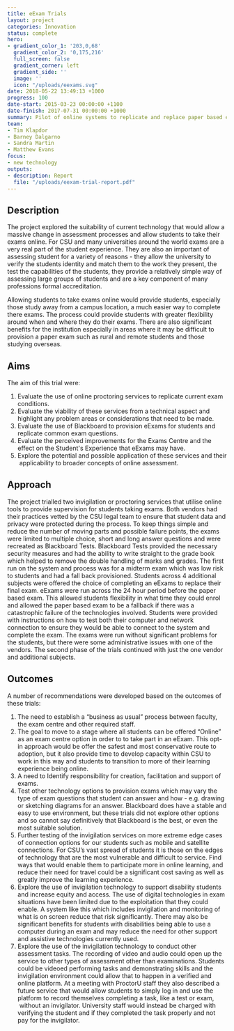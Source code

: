 ```yaml
---
title: eExam Trials
layout: project
categories: Innovation
status: complete
hero:
- gradient_color_1: '203,0,68'
  gradient_color_2: '0,175,216'
  full_screen: false
  gradient_corner: left
  gradient_side: ''
  image: ''
  icon: "/uploads/eexams.svg"
date: 2018-05-22 13:49:13 +1000
progress: 100
date-start: 2015-03-23 00:00:00 +1100
date-finish: 2017-07-31 00:00:00 +1000
summary: Pilot of online systems to replicate and replace paper based exams.
team:
- Tim Klapdor
- Barney Dalgarno
- Sandra Martin
- Matthew Evans
focus:
- new technology
outputs:
- description: Report
  file: "/uploads/eexam-trial-report.pdf"
---
```

## **Description**

The project explored the suitability of current technology that would allow a massive change in assessment processes and allow students to take their exams online. For CSU and many universities around the world exams are a very real part of the student experience. They are also an important of assessing student for a variety of reasons - they allow the university to verify the students identity and match them to the work they present, the test the capabilities of the students, they provide a relatively simple way of assessing large groups of students and are a key component of many professions formal accreditation.

Allowing students to take exams online would provide students, especially those study away from a campus location, a much easier way to complete there exams. The process could provide students with greater flexibility around when and where they do their exams. There are also significant benefits for the institution especially in areas where it may be difficult to provision a paper exam such as rural and remote students and those studying overseas.

## **Aims**

The aim of this trial were:

1. Evaluate the use of online proctoring services to replicate current exam conditions.
2. Evaluate the viability of these services from a technical aspect and highlight any problem areas or considerations that need to be made.
3. Evaluate the use of Blackboard to provision eExams for students and replicate common exam questions.
4. Evaluate the perceived improvements for the Exams Centre and the effect on the Student's Experience that eExams may have.
5. Explore the potential and possible application of these services and their  applicability to broader concepts of online assessment.

## **Approach**

The project trialled two invigilation or proctoring services that utilise online tools to provide supervision for students taking exams. Both vendors had their practices vetted by the CSU legal team to ensure that student data and privacy were protected during the process. To keep things simple and reduce the number of moving parts and possible failure points, the exams were limited to multiple choice, short and long answer questions and were recreated as Blackboard Tests. Blackboard Tests provided the necessary security measures and had the ability to write straight to the grade book which helped to remove the double handling of marks and grades. The first run on the system and process was for a midterm exam which was low risk to students and had a fall back provisioned. Students across 4 additional subjects were offered the choice of completing an eExams to replace their final exam. eExams were run across the 24 hour period before the paper based exam. This allowed students flexibility in what time they could enrol and allowed the paper based exam to be a fallback if there was a catastrophic failure of the technologies involved. Students were provided with instructions on how to test both their computer and network connection to ensure they would be able to connect to the system and complete the exam. The exams were run without significant problems for the students, but there were some administrative issues with one of the vendors. The second phase of the trials continued with just the one vendor and additional subjects.  

## **Outcomes**

A number of recommendations were developed based on the outcomes of these trials:

1. The need to establish a “business as usual” process between faculty, the exam centre and other required staff.
2. The goal to move to a stage where all students can be offered “Online” as an exam centre option in order to to take part in an eExam. This opt-in approach would be offer the safest and most conservative route to adoption, but it also provide time to develop capacity within CSU to work in this way and students to transition to more of their learning experience being online.
3. A need to Identify responsibility for creation, facilitation and support of exams.
4. Test other technology options to provision exams which may vary the type of exam questions that student can answer and how - e.g. drawing or sketching diagrams for an answer. Blackboard does have a stable and easy to use environment, but these trials did not explore other options and so cannot say definitively that Blackboard is the best, or even the most suitable solution.
5. Further testing of the invigilation services on more extreme edge cases of connection options for our students such as mobile and satellite connections. For CSU’s vast spread of students it is those on the edges of technology that are the most vulnerable and difficult to service. Find ways that would enable them to participate more in online learning, and reduce their need for travel could be a significant cost saving as well as greatly improve the learning experience.  
6. Explore the use of invigilation technology to support disability students and increase equity and access. The use of digital technologies in exam situations have been limited due to the exploitation that they could enable. A system like this which includes invigilation and monitoring of what is on screen reduce that risk significantly. There may also be significant benefits for students with disabilities being able to use a computer during an exam and may reduce the need for other support and assistive technologies currently used.
7. Explore the use of the invigilation technology to conduct other assessment tasks. The recording of video and audio could open up the service to other types of assessment other than examinations. Students could be videoed performing tasks and demonstrating skills and the invigilation environment could allow that to happen in a verified and online platform. At a meeting with ProctorU staff they also described a future service that would allow students to simply log in and use the platform to record themselves completing a task, like a test or exam,  without an invigilator. University staff would instead be charged with  verifying the student and if they completed the task properly and not pay for the invigilator.
